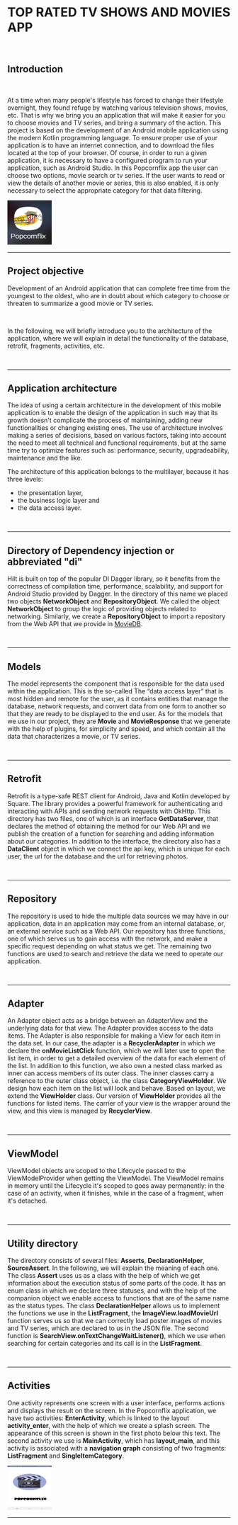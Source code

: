 # TOP RATED TV SHOWS AND MOVIES APP
<br>

## Introduction
<br>
<p> At a time when many people's lifestyle has forced to change their lifestyle overnight, they found refuge by watching various television shows, movies, etc. That is why we bring you an application that will make it easier for you to choose movies and TV series, and bring a summary of the action. This project is based on the development of an Android mobile application using the modern Kotlin programming language. To ensure proper use of your application is to have an internet connection, and to download the files located at the top of your browser. Of course, in order to run a given application, it is necessary to have a configured program to run your application, such as Android Studio.
In this Popcornflix app the user can choose two options, movie search or tv series. If the user wants to read or view the details of another movie or series, this is also enabled, it is only necessary to select the appropriate category for that data filtering.</p>
<img src="https://github.com/berina-spirjan1/Tv-shows-app/blob/main/images/image1.jpg" alt="Image of application icon" width="100" height="100"  ALIGN=”center” >
 <br><hr>

## Project objective
<p>Development of an Android application that can complete free time from the youngest to the oldest, who are in doubt about which category to choose or threaten to summarize a good movie or TV series.</p>
<br>
<p>In the following, we will briefly introduce you to the architecture of the application, where we will explain in detail the functionality of the database, retrofit, fragments, activities, etc.</p>
<br><hr>

## Application architecture

<p>The idea of using a certain architecture in the development of this mobile application is to enable the design of the application in such way that its growth doesn't complicate the process of maintaining, adding new functionalities or changing existing ones. The use of architecture involves making a series of decisions, based on various factors, taking into account the need to meet all technical and functional requirements, but at the same time try to optimize features such as: performance, security, upgradeability, maintenance and the like.</p>

<p>The architecture of this application belongs to the multilayer, because it has three levels: <ul>
 <li>the presentation layer,</li><li> the business logic layer and</li> <li>the data access layer.</li></ul></p>
 <br><hr>
 
 ## Directory of Dependency injection or abbreviated "di"
 
 <p>Hilt is built on top of the popular DI Dagger library, so it benefits from the correctness of compilation time, performance, scalability, and support for Android Studio provided by Dagger. In the directory of this name we placed two objects <b>NetworkObject</b> and <b>RepositoryObject</b>. We called the object <b>NetworkObject</b> to group the logic of providing objects related to networking. Similarly, we create a <b>RepositoryObject</b> to import a repository from the Web API that we provide in <a href="https://developers.themoviedb.org/3">MovieDB</a>.</p>
<br><hr>

## Models

<p>The model represents the component that is responsible for the data used within the application. This is the so-called The “data access layer” that is most hidden and remote for the user, as it contains entities that manage the database, network requests, and convert data from one form to another so that they are ready to be displayed to the end user. As for the models that we use in our project, they are <b>Movie</b> and <b>MovieResponse</b> that we generate with the help of plugins, for simplicity and speed, and which contain all the data that characterizes a movie, or TV series.</p>
<br><hr>

## Retrofit

<p>Retrofit is a type-safe REST client for Android, Java and Kotlin developed by Square. The library provides a powerful framework for authenticating and interacting with APIs and sending network requests with OkHttp. This directory has two files, one of which is an interface <b>GetDataServer</b>, that declares the method of obtaining the method for our Web API and we publish the creation of a function for searching and adding information about our categories. In addition to the interface, the directory also has a <b>DataClient</b> object in which we connect the api key, which is unique for each user, the url for the database and the url for retrieving photos.</p>
<br><hr>

## Repository

<p>The repository is used to hide the multiple data sources we may have in our application, data in an application may come from an internal database, or, an external service such as a Web API. Our repository has three functions, one of which serves us to gain access with the network, and make a specific request depending on what status we get. The remaining two functions are used to search and retrieve the data we need to operate our application.</p>
<br><hr>

## Adapter

<p>An Adapter object acts as a bridge between an AdapterView and the underlying data for that view. The Adapter provides access to the data items. The Adapter is also responsible for making a View for each item in the data set. In our case, the adapter is a <b>RecyclerAdapter</b> in which we declare the <b>onMovieListClick</b> function, which we will later use to open the list item, in order to get a detailed overview of the data for each element of the list. In addition to this function, we also own a nested class marked as inner can access members of its outer class. The inner classes carry a reference to the outer class object, i.e. the class <b>CategoryViewHolder</b>. We design how each item on the list will look and behave. Based on layout, we extend the <b>ViewHolder</b> class. Our version of <b>ViewHolder</b> provides all the functions for listed items. The carrier of your view is the wrapper around the view, and this view is managed by <b>RecyclerView</b>. </p>
<br><hr>

## ViewModel

<p>ViewModel objects are scoped to the Lifecycle passed to the ViewModelProvider when getting the ViewModel. The ViewModel remains in memory until the Lifecycle it's scoped to goes away permanently: in the case of an activity, when it finishes, while in the case of a fragment, when it's detached. </p>
<br><hr>

## Utility directory

<p>The directory consists of several files: <b>Asserts</b>, <b>DeclarationHelper</b>, <b>SourceAssert</b>. In the following, we will explain the meaning of each one. The class <b>Assert</b> uses us as a class with the help of which we get information about the execution status of some parts of the code. It has an enum class in which we declare three statuses, and with the help of the companion object we enable access to functions that are of the same name as the status types. The class <b>DeclarationHelper</b> allows us to implement the functions we use in the <b>ListFragment</b>, the <b>ImageView.loadMovieUrl</b> function serves us so that we can correctly load poster images of movies and TV series, which are declared to us in the JSON file. The second function is <b>SearchView.onTextChangeWaitListener()</b>, which we use when searching for certain categories and its call is in the <b>ListFragment</b>.</p>
<br><hr>

## Activities
<p>One activity represents one screen with a user interface, performs actions and displays the result on the screen. In the Popcornflix application, we have two activities: <b>EnterActivity</b>, which is linked to the layout <b>activity_enter</b>, with the help of which we create a splash screen. The appearance of this screen is shown in the first photo below this text. The second activity we use is <b>MainActivity</b>, which has <b>layout_main</b>, and this activity is associated with a <b>navigation graph</b> consisting of two fragments: <b>ListFragment</b> and <b>SingleItemCategory</b>.</p>
<img src="https://github.com/berina-spirjan1/Tv-shows-app/blob/main/images/image2.jpg" alt="Image of application icon" width="100" height="100"  ALIGN=”center” >
 <br><hr>

